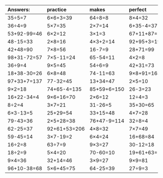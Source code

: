 | Answers: | practice | makes | perfect | ! |
| :--- | :--- | :--- | :--- | :--- |
| 35÷5=7 | 6×6+3=39 | 64÷8=8 | 8×4=32 | 9×6=54 | 
| 36÷4=9 | 5×7=35 | 2×7=14 | 6+35-4=37 | 17+37-2=52 | 
| 53+92-99=46 | 6×2=12 | 3×1=3 | 67+11+87=165 | 5×2+34=44 | 
| 48-15=33 | 2×8=16 | 4×3+2=14 | 92+95+3=190 | 7×5=35 | 
| 42+48=90 | 7×8=56 | 16-7=9 | 28+71=99 | 2×8-8=8 | 
| 98+31-72=57 | 7×5-11=24 | 65-54=11 | 4×2=8 | 2×7+25=39 | 
| 36÷9=4 | 9×5=45 | 54÷6=9 | 42+31=73 | 38+62+73=173 | 
| 18+38-30=26 | 6×8=48 | 74-11=63 | 9×8+91=163 | 30+66=96 | 
| 97+33+7=137 | 77-32=45 | 13+34=47 | 2×5=10 | 9×7=63 | 
| 9×2=18 | 74+65-4=135 | 85+59+6=150 | 26-3=23 | 14+89-85=18 | 
| 16+22-34=4 | 9×6+16=70 | 2×6=12 | 12÷4=3 | 4×9=36 | 
| 8÷2=4 | 3×7=21 | 31-26=5 | 35+30=65 | 93-84=9 | 
| 6×3-13=5 | 25+29=54 | 33+15=48 | 4×7=28 | 5×3=15 | 
| 79-43=36 | 2×5+28=38 | 76+47-9=114 | 32÷8=4 | 40+34=74 | 
| 62-25=37 | 92+61+53=206 | 4×8=32 | 7×7=49 | 3×5=15 | 
| 59-45=14 | 3×7-19=2 | 6×4=24 | 16+68=84 | 21÷3=7 | 
| 16÷2=8 | 63÷7=9 | 9×3=27 | 30-12=18 | 10+4=14 | 
| 18÷2=9 | 5×4=20 | 70-60=10 | 19+61+63=143 | 63÷9=7 | 
| 9×4=36 | 32+14=46 | 3×9=27 | 9×9=81 | 5×2=10 | 
| 96+10-38=68 | 5×6+45=75 | 64-25=39 | 27÷9=3 | 46+50=96 | 
